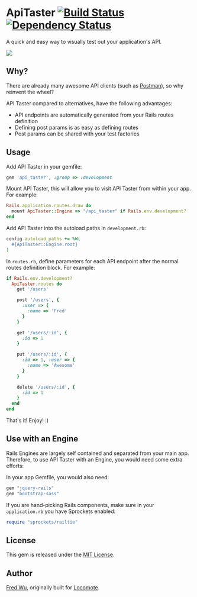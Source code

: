 # ApiTaster [![Build Status](https://secure.travis-ci.org/fredwu/api_taster.png?branch=master)](http://travis-ci.org/fredwu/api_taster) [![Dependency Status](https://gemnasium.com/fredwu/api_taster.png)](https://gemnasium.com/fredwu/api_taster)

A quick and easy way to visually test out your application's API.

![](http://i.imgur.com/1kyEk.png)

## Why?

There are already many awesome API clients (such as [Postman](https://chrome.google.com/webstore/detail/fdmmgilgnpjigdojojpjoooidkmcomcm)), so why reinvent the wheel?

API Taster compared to alternatives, have the following advantages:

- API endpoints are automatically generated from your Rails routes definition
- Defining post params is as easy as defining routes
- Post params can be shared with your test factories

## Usage

Add API Taster in your gemfile:

```ruby
gem 'api_taster', :group => :development
```
Mount API Taster, this will allow you to visit API Taster from within your app. For example:

```ruby
Rails.application.routes.draw do
  mount ApiTaster::Engine => "/api_taster" if Rails.env.development?
end
```

Add API Taster into the autoload paths in `development.rb`:

```ruby
config.autoload_paths += %W(
  #{ApiTaster::Engine.root}
)
```

In `routes.rb`, define parameters for each API endpoint after the normal routes definition block. For example:

```ruby
if Rails.env.development?
  ApiTaster.routes do
    get '/users'

    post '/users', {
      :user => {
        :name => 'Fred'
      }
    }

    get '/users/:id', {
      :id => 1
    }

    put '/users/:id', {
      :id => 1, :user => {
        :name => 'Awesome'
      }
    }

    delete '/users/:id', {
      :id => 1
    }
  end
end
```

That's it! Enjoy! :)

## Use with an Engine

Rails Engines are largely self contained and separated from your main app. Therefore, to use API Taster with an Engine, you would need some extra efforts:

In your app Gemfile, you would also need:

```ruby
gem "jquery-rails"
gem "bootstrap-sass"
```

If you are hand-picking Rails components, make sure in your `application.rb` you have Sprockets enabled:

```ruby
require "sprockets/railtie"
```

## License

This gem is released under the [MIT License](http://www.opensource.org/licenses/mit-license.php).

## Author

[Fred Wu](https://github.com/fredwu), originally built for [Locomote](http://locomote.com.au).
